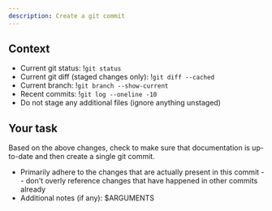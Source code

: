 ```yaml
---
description: Create a git commit
---
```


## Context

- Current git status: !`git status`
- Current git diff (staged changes only): !`git diff --cached`
- Current branch: !`git branch --show-current`
- Recent commits: !`git log --oneline -10`
- Do not stage any additional files (ignore anything unstaged)

## Your task

Based on the above changes, check to make sure that documentation is up-to-date and then create a single git commit.

- Primarily adhere to the changes that are actually present in this commit -- don't overly reference changes that have happened in other commits already
- Additional notes (if any): $ARGUMENTS

